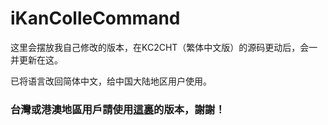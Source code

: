 # iKanColleCommand
这里会摆放我自己修改的版本，在KC2CHT（繁体中文版）的源码更动后，会一并更新在这。

已将语言改回简体中文，给中国大陆地区用户使用。

### 台灣或港澳地區用戶請使用[這裏](https://github.com/ming900518/KC2CHT)的版本，謝謝！
